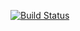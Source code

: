 [![Build Status](https://travis-ci.org/Pawci0/travisTest.svg?branch=master)](https://travis-ci.org/Pawci0/travisTest)
